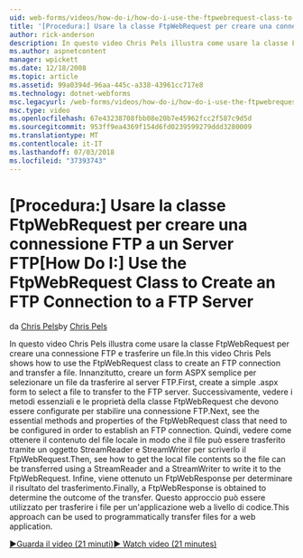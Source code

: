 ```yaml
---
uid: web-forms/videos/how-do-i/how-do-i-use-the-ftpwebrequest-class-to-create-an-ftp-connection-to-a-ftp-server
title: '[Procedura:] Usare la classe FtpWebRequest per creare una connessione FTP a un Server FTP | Microsoft Docs'
author: rick-anderson
description: In questo video Chris Pels illustra come usare la classe FtpWebRequest per creare una connessione FTP e trasferire un file. In primo luogo, creare un modulo semplice. aspx da selezionare...
ms.author: aspnetcontent
manager: wpickett
ms.date: 12/18/2008
ms.topic: article
ms.assetid: 99a0394d-96aa-445c-a338-43961cc717e8
ms.technology: dotnet-webforms
msc.legacyurl: /web-forms/videos/how-do-i/how-do-i-use-the-ftpwebrequest-class-to-create-an-ftp-connection-to-a-ftp-server
msc.type: video
ms.openlocfilehash: 67e43238708fbb08e20b7e45962fcc2f587c9d5d
ms.sourcegitcommit: 953ff9ea4369f154d6fd0239599279ddd3280009
ms.translationtype: MT
ms.contentlocale: it-IT
ms.lasthandoff: 07/03/2018
ms.locfileid: "37393743"
---
```

<a name="how-do-i-use-the-ftpwebrequest-class-to-create-an-ftp-connection-to-a-ftp-server"></a><span data-ttu-id="5e59c-104">[Procedura:] Usare la classe FtpWebRequest per creare una connessione FTP a un Server FTP</span><span class="sxs-lookup"><span data-stu-id="5e59c-104">[How Do I:] Use the FtpWebRequest Class to Create an FTP Connection to a FTP Server</span></span>
====================
<span data-ttu-id="5e59c-105">da [Chris Pels](https://twitter.com/chrispels)</span><span class="sxs-lookup"><span data-stu-id="5e59c-105">by [Chris Pels](https://twitter.com/chrispels)</span></span>

<span data-ttu-id="5e59c-106">In questo video Chris Pels illustra come usare la classe FtpWebRequest per creare una connessione FTP e trasferire un file.</span><span class="sxs-lookup"><span data-stu-id="5e59c-106">In this video Chris Pels shows how to use the FtpWebRequest class to create an FTP connection and transfer a file.</span></span> <span data-ttu-id="5e59c-107">Innanzitutto, creare un form ASPX semplice per selezionare un file da trasferire al server FTP.</span><span class="sxs-lookup"><span data-stu-id="5e59c-107">First, create a simple .aspx form to select a file to transfer to the FTP server.</span></span> <span data-ttu-id="5e59c-108">Successivamente, vedere i metodi essenziali e le proprietà della classe FtpWebRequest che devono essere configurate per stabilire una connessione FTP.</span><span class="sxs-lookup"><span data-stu-id="5e59c-108">Next, see the essential methods and properties of the FtpWebRequest class that need to be configured in order to establish an FTP connection.</span></span> <span data-ttu-id="5e59c-109">Quindi, vedere come ottenere il contenuto del file locale in modo che il file può essere trasferito tramite un oggetto StreamReader e StreamWriter per scriverlo il FtpWebRequest.</span><span class="sxs-lookup"><span data-stu-id="5e59c-109">Then, see how to get the local file contents so the file can be transferred using a StreamReader and a StreamWriter to write it to the FtpWebRequest.</span></span> <span data-ttu-id="5e59c-110">Infine, viene ottenuto un FtpWebResponse per determinare il risultato del trasferimento.</span><span class="sxs-lookup"><span data-stu-id="5e59c-110">Finally, a FtpWebResponse is obtained to determine the outcome of the transfer.</span></span> <span data-ttu-id="5e59c-111">Questo approccio può essere utilizzato per trasferire i file per un'applicazione web a livello di codice.</span><span class="sxs-lookup"><span data-stu-id="5e59c-111">This approach can be used to programmatically transfer files for a web application.</span></span>

[<span data-ttu-id="5e59c-112">&#9654;Guarda il video (21 minuti)</span><span class="sxs-lookup"><span data-stu-id="5e59c-112">&#9654; Watch video (21 minutes)</span></span>](https://channel9.msdn.com/Blogs/ASP-NET-Site-Videos/how-do-i-use-the-ftpwebrequest-class-to-create-an-ftp-connection-to-a-ftp-server)
